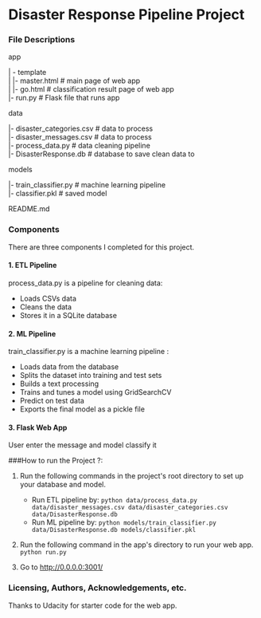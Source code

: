 # Disaster Response Pipeline Project

### File Descriptions
app    

| - template    
| |- master.html # main page of web app    
| |- go.html # classification result page of web app    
|- run.py # Flask file that runs app    


data    

|- disaster_categories.csv # data to process    
|- disaster_messages.csv # data to process    
|- process_data.py # data cleaning pipeline    
|- DisasterResponse.db # database to save clean data to     


models   

|- train_classifier.py # machine learning pipeline     
|- classifier.pkl # saved model     


README.md    

### Components
There are three components I completed for this project. 

#### 1. ETL Pipeline
process_data.py is a pipeline for cleaning data:

 - Loads CSVs data
 - Cleans the data
 - Stores it in a SQLite database
 

 
#### 2. ML Pipeline
 train_classifier.py is a machine learning pipeline :

 - Loads data from the database
 - Splits the dataset into training and test sets
 - Builds a text processing 
 - Trains and tunes a model using GridSearchCV
 - Predict on test data
 - Exports the final model as a pickle file

#### 3. Flask Web App
User enter the message and model classify it



###How to run the Project ?:
1. Run the following commands in the project's root directory to set up your database and model.

    - Run ETL pipeline by:
        `python data/process_data.py data/disaster_messages.csv data/disaster_categories.csv data/DisasterResponse.db`
    - Run ML pipeline by:
        `python models/train_classifier.py data/DisasterResponse.db models/classifier.pkl`

2. Run the following command in the app's directory to run your web app.
    `python run.py`

3. Go to http://0.0.0.0:3001/

### Licensing, Authors, Acknowledgements, etc.
Thanks to Udacity for starter code for the web app. 